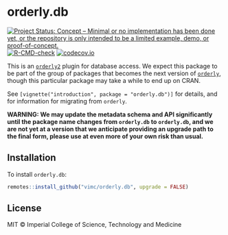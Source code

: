 # orderly.db

<!-- badges: start -->
[![Project Status: Concept – Minimal or no implementation has been done yet, or the repository is only intended to be a limited example, demo, or proof-of-concept.](https://www.repostatus.org/badges/latest/concept.svg)](https://www.repostatus.org/#concept)
[![R-CMD-check](https://github.com/vimc/orderly.db/actions/workflows/R-CMD-check.yaml/badge.svg)](https://github.com/vimc/orderly.db/actions/workflows/R-CMD-check.yaml)
[![codecov.io](https://codecov.io/github/vimc/orderly.db/coverage.svg?branch=main)](https://codecov.io/github/vimc/orderly.db?branch=main)
<!-- badges: end -->

This is an [`orderly2`](https://mrc-ide.github.io/orderly2) plugin for database access. We expect this package to be part of the group of packages that becomes the next version of [`orderly`](https://vaccineimpact.org/orderly), though this particular package may take a while to end up on CRAN.

See `[vignette("introduction", package = "orderly.db")]` for details, and for information for migrating from `orderly`.

**WARNING: We may update the metadata schema and API significantly until the package name changes from `orderly.db` to `orderly.db`, and we are not yet at a version that we anticipate providing an upgrade path to the final form, please use at even more of your own risk than usual.**

## Installation

To install `orderly.db`:

```r
remotes::install_github("vimc/orderly.db", upgrade = FALSE)
```

## License

MIT © Imperial College of Science, Technology and Medicine

